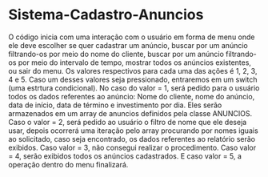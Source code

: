 # Sistema-Cadastro-Anuncios

O código inicia com uma interação com o usuário em forma de menu onde ele deve escolher se quer cadastrar um anúncio, buscar por um anúncio filtrando-os por meio do nome do cliente, buscar por um anúncio filtrando-os por meio do intervalo de tempo, mostrar todos os anúncios existentes, ou sair do menu. Os valores respectivos para cada uma das ações é 1, 2, 3, 4 e 5. Caso um desses valores seja pressionado, entraremos em um switch (uma estrtura condicional). No caso do valor = 1, será pedido para o usuário todos os dados referentes ao anúncio: Nome do cliente, nome do anúncio, data de início, data de término e investimento por dia. Eles serão armazenados em um array de anuncios definidos pela classe ANUNCIOS. Caso o valor = 2, será pedido ao usuário o filtro de nome que ele deseja usar, depois ocorrerá uma iteração pelo array procurando por nomes iguais ao solicitado, caso seja encontrado, os dados referentes ao relatório serão exibidos. Caso valor = 3, não consegui realizar o procedimento. Caso valor = 4, serão exibidos todos os anúncios cadastrados. E caso valor = 5, a operação dentro do menu finalizará. 
